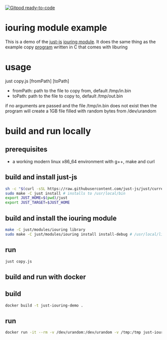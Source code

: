 [![Gitpod ready-to-code](https://img.shields.io/badge/Gitpod-ready--to--code-908a85?logo=gitpod)](https://gitpod.io/#https://github.com/just-js/demo-iouring)
# iouring module example

This is a demo of the [just-js](https://just.billywhizz.io/) [iouring module](https://github.com/just-js/modules/tree/main/iouring). It does the same thing
as the example copy [program](https://github.com/axboe/liburing/blob/master/examples/io_uring-cp.c) written in C that comes with liburing

# usage

just copy.js [fromPath] [toPath]

- fromPath: path to the file to copy from, default /tmp/in.bin
- toPath: path to the file to copy to, default /tmp/out.bin

if no arguments are passed and the file /tmp/in.bin does not exist then
the program will create a 1GB file filled with random bytes from /dev/urandom

# build and run locally

## prerequisites

- a working modern linux x86_64 environment with g++, make and curl

## build and install just-js
```bash
sh -c "$(curl -sSL https://raw.githubusercontent.com/just-js/just/current/install.sh)"
sudo make -C just install # installs to /usr/local/bin
export JUST_HOME=$(pwd)/just
export JUST_TARGET=$JUST_HOME
```

## build and install the iouring module
```bash
make -C just/modules/iouring library
sudo make -C just/modules/iouring install install-debug # /usr/local/lib/just
```

## run
```bash
just copy.js
```

## build and run with docker

## build
```bash
docker build -t just-iouring-demo .
```

## run
```bash
docker run -it --rm -v /dev/urandom:/dev/urandom -v /tmp:/tmp just-iouring-demo
```
